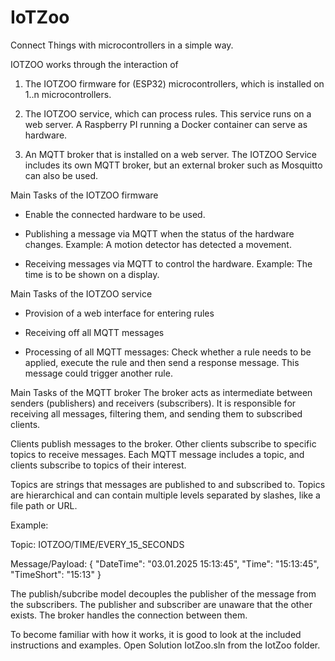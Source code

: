 # IoTZoo
Connect Things with microcontrollers in a simple way.


IOTZOO works through the interaction of

1. The IOTZOO firmware for (ESP32) microcontrollers, which is installed on 1..n microcontrollers.

2. The IOTZOO service, which can process rules. This service runs on a web server. A Raspberry PI running a Docker container can serve as hardware.

3. An MQTT broker that is installed on a web server. The IOTZOO Service includes its own MQTT broker, but an external broker such as Mosquitto can also be used.


Main Tasks of the IOTZOO firmware
- Enable the connected hardware to be used.

- Publishing a message via MQTT when the status of the hardware changes. Example: A motion detector has detected a movement.

- Receiving messages via MQTT to control the hardware. Example: The time is to be shown on a display.



Main Tasks of the IOTZOO service
- Provision of a web interface for entering rules

- Receiving off all MQTT messages

- Processing of all MQTT messages: Check whether a rule needs to be applied, execute the rule and then send a response message. This message could trigger another rule.



Main Tasks of the MQTT broker
The broker acts as intermediate between senders (publishers) and receivers (subscribers). It is responsible for receiving all messages, filtering them, and sending them to subscribed clients.


Clients publish messages to the broker. Other clients subscribe to specific topics to receive messages. Each MQTT message includes a topic, and clients subscribe to topics of their interest.

Topics are strings that messages are published to and subscribed to. Topics are hierarchical and can contain multiple levels separated by slashes, like a file path or URL.


Example:

Topic: IOTZOO/TIME/EVERY_15_SECONDS

Message/Payload: { "DateTime": "03.01.2025 15:13:45", "Time": "15:13:45", "TimeShort": "15:13" }


The publish/subcribe model decouples the publisher of the message from the subscribers. The publisher and subscriber are unaware that the other exists. The broker handles the connection between them.


To become familiar with how it works, it is good to look at the included instructions and examples. Open Solution IotZoo.sln from the IotZoo folder.

